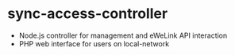 # sync-access-controller
- Node.js controller for management and eWeLink API interaction
- PHP web interface for users on local-network

